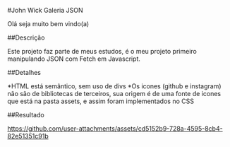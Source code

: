 #John Wick Galeria JSON

Olá seja muito bem vindo(a)

##Descrição

Este projeto faz parte de meus estudos, é o meu projeto primeiro manipulando JSON com Fetch em Javascript.

##Detalhes

*HTML está semântico, sem uso de divs
*Os icones (github e instagram) não são de bibliotecas de terceiros, sua origem é de uma fonte de icones que está na pasta assets, e assim foram implementados no CSS

##Resultado


https://github.com/user-attachments/assets/cd5152b9-728a-4595-8cb4-82e51351c91b

